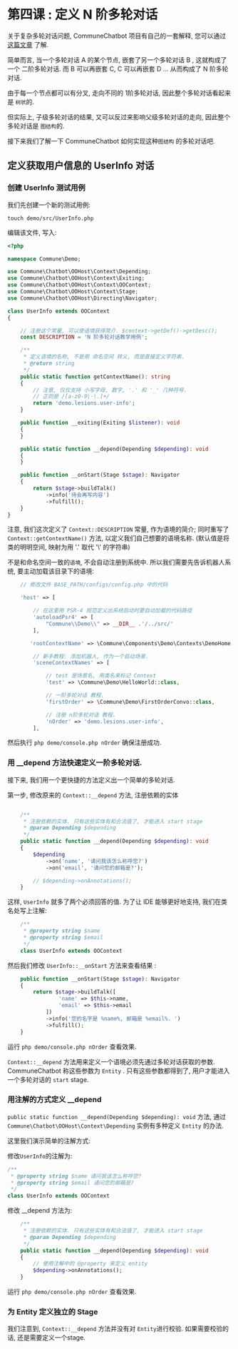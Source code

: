# 第四课 : 定义 N 阶多轮对话

关于复杂多轮对话问题, CommuneChatbot 项目有自己的一套解释, 您可以通过 [这篇文章](/docs/core-concepts/complex-conversation.md) 了解.

简单而言, 当一个多轮对话 A 的某个节点, 嵌套了另一个多轮对话 B , 这就构成了一个 二阶多轮对话. 而 B 可以再嵌套 C, C 可以再嵌套 D ... 从而构成了 N 阶多轮对话.

由于每一个节点都可以有分叉, 走向不同的 1阶多轮对话, 因此整个多轮对话看起来是 ```树状```的.

但实际上, 子级多轮对话的结果, 又可以反过来影响父级多轮对话的走向, 因此整个多轮对话是 ```图结构```的.

接下来我们了解一下 CommuneChatbot 如何实现这种```图结构``` 的多轮对话吧.


## 定义获取用户信息的 UserInfo 对话

### 创建 UserInfo 测试用例

我们先创建一个新的测试用例:

    touch demo/src/UserInfo.php

编辑该文件, 写入:

```php
<?php

namespace Commune\Demo;

use Commune\Chatbot\OOHost\Context\Depending;
use Commune\Chatbot\OOHost\Context\Exiting;
use Commune\Chatbot\OOHost\Context\OOContext;
use Commune\Chatbot\OOHost\Context\Stage;
use Commune\Chatbot\OOHost\Directing\Navigator;

class UserInfo extends OOContext
{

    // 注册这个常量, 可以使语境获得简介. $context->getDef()->getDesc();
    const DESCRIPTION = 'N 阶多轮对话教学用例';

    /**
     * 定义语境的名称, 不是用 命名空间 转义, 而是直接定义字符串.
     * @return string
     */
    public static function getContextName(): string
    {
        // 注意, 仅仅支持 小写字母, 数字, '.' 和 '_' 几种符号.
        // 正则是 /[a-z0-9\-\.]+/
        return 'demo.lesions.user-info';
    }

    public function __exiting(Exiting $listener): void
    {
    }

    public static function __depend(Depending $depending): void
    {
    }

    public function __onStart(Stage $stage): Navigator
    {
        return $stage->buildTalk()
            ->info('待会再写内容')
            ->fulfill();
    }
}
```

注意, 我们这次定义了 ```Context::DESCRIPTION``` 常量, 作为语境的简介; 同时重写了 ```Context::getContextName()``` 方法, 以定义我们自己想要的语境名称. (默认值是将类的明明空间, 映射为用 '.' 取代 '\\' 的字符串)


不是和命名空间一致的```语境```, 不会自动注册到系统中. 所以我们需要先告诉机器人系统, 要主动加载该目录下的语境:

```php
    // 修改文件 BASE_PATH/configs/config.php 中的代码

    'host' => [

        // 在这里用 PSR-4 规范定义出系统启动时要自动加载的代码路径
        'autoloadPsr4' => [
            "Commune\\Demo\\" => __DIR__ .'/../src/'
        ],

       'rootContextName' => \Commune\Components\Demo\Contexts\DemoHome::class,

        // 新手教程: 添加机器人, 作为一个启动场景.
        'sceneContextNames' => [

            // test 是场景名, 用类名来标记 Context
            'test' => \Commune\Demo\HelloWorld::class,

            // 一阶多轮对话 教程.
            'firstOrder' => \Commune\Demo\FirstOrderConvo::class,

            // 注册 n阶多轮对话 教程.
            'nOrder' => 'demo.lesions.user-info',
        ],
```


然后执行 ```php demo/console.php nOrder``` 确保注册成功.



### 用 __depend 方法快速定义一阶多轮对话.

接下来, 我们用一个更快捷的方法定义出一个简单的多轮对话.

第一步, 修改原来的 ```Context::__depend``` 方法, 注册依赖的实体

```php

    /**
     * 注册依赖的实体. 只有这些实体有和合法值了, 才能进入 start stage
     * @param Depending $depending
     */
    public static function __depend(Depending $depending): void
    {
        $depending
            ->on('name', '请问我该怎么称呼您?')
            ->on('email', '请问您的邮箱是?');

        // $depending->onAnnotations();
    }
```

这样, ```UserInfo``` 就多了两个必须回答的值. 为了让 IDE 能够更好地支持, 我们在类名处写上注解:

```php
    /**
     * @property string $name
     * @property string $email
     */
    class UserInfo extends OOContext
```

然后我们修改 ```UserInfo::__onStart``` 方法来查看结果 :

```php
    public function __onStart(Stage $stage): Navigator
    {
        return $stage->buildTalk([
                'name' => $this->name,
                'email' => $this->email
            ])
            ->info('您的名字是 %name%, 邮箱是 %email%. ')
            ->fulfill();
    }
```

运行 ``` php demo/console.php nOrder ``` 查看效果. 


```Context::__depend``` 方法用来定义一个语境必须先通过多轮对话获取的参数. CommuneChatbot 称这些参数为 ```Entity``` . 只有这些参数都得到了, 用户才能进入一个多轮对话的 ```start``` stage.


### 用注解的方式定义 __depend

```public static function __depend(Depending $depending): void``` 方法, 通过```Commune\Chatbot\OOHost\Context\Depending``` 实例有多种定义 ```Entity``` 的办法.

这里我们演示简单的注解方式:

修改```UserInfo```的注解为:

```php
/**
 * @property string $name 请问我该怎么称呼您?
 * @property string $email 请问您的邮箱是?
 */
class UserInfo extends OOContext
```

修改 __depend 方法为:

```php
    /**
     * 注册依赖的实体. 只有这些实体有和合法值了, 才能进入 start stage
     * @param Depending $depending
     */
    public static function __depend(Depending $depending): void
    {
        // 使用注解中的 @property 来定义 entity
        $depending->onAnnotations();
    }
```

运行 ``` php demo/console.php nOrder ``` 查看效果.

### 为 Entity 定义独立的 Stage

我们注意到, ```Context::__depend``` 方法并没有对 ```Entity```进行校验. 如果需要校验的话, 还是需要定义一个stage.



